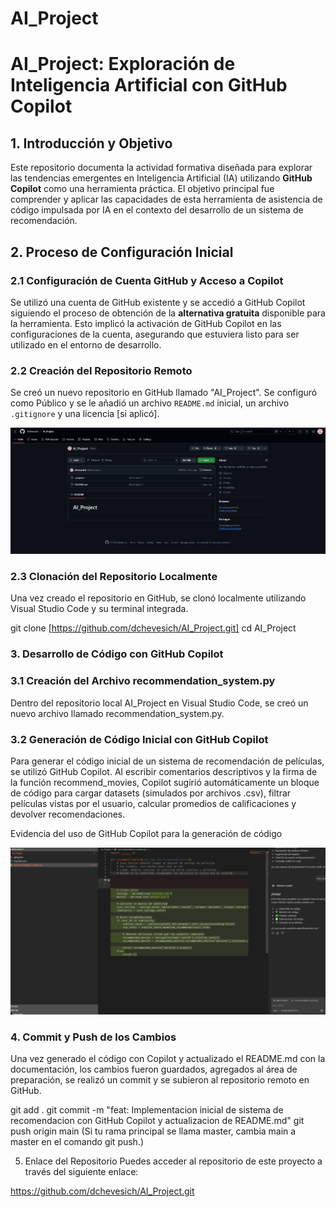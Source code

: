 # AI_Project

# AI_Project: Exploración de Inteligencia Artificial con GitHub Copilot

## 1. Introducción y Objetivo

Este repositorio documenta la actividad formativa diseñada para explorar las tendencias emergentes en Inteligencia Artificial (IA) utilizando **GitHub Copilot** como una herramienta práctica. El objetivo principal fue comprender y aplicar las capacidades de esta herramienta de asistencia de código impulsada por IA en el contexto del desarrollo de un sistema de recomendación.

## 2. Proceso de Configuración Inicial

### 2.1 Configuración de Cuenta GitHub y Acceso a Copilot

Se utilizó una cuenta de GitHub existente y se accedió a GitHub Copilot siguiendo el proceso de obtención de la **alternativa gratuita** disponible para la herramienta. Esto implicó la activación de GitHub Copilot en las configuraciones de la cuenta, asegurando que estuviera listo para ser utilizado en el entorno de desarrollo.

### 2.2 Creación del Repositorio Remoto

Se creó un nuevo repositorio en GitHub llamado "AI_Project". Se configuró como Público y se le añadió un archivo `README.md` inicial, un archivo `.gitignore` y una licencia [si aplicó].

![alt text](image-1.png)


### 2.3 Clonación del Repositorio Localmente

Una vez creado el repositorio en GitHub, se clonó localmente utilizando Visual Studio Code y su terminal integrada.

git clone [https://github.com/dchevesich/AI_Project.git]
cd AI_Project

### 3. Desarrollo de Código con GitHub Copilot

### 3.1 Creación del Archivo recommendation_system.py

Dentro del repositorio local AI_Project en Visual Studio Code, se creó un nuevo archivo llamado recommendation_system.py.

### 3.2 Generación de Código Inicial con GitHub Copilot

Para generar el código inicial de un sistema de recomendación de películas, se utilizó GitHub Copilot. Al escribir comentarios descriptivos y la firma de la función recommend_movies, Copilot sugirió automáticamente un bloque de código para cargar datasets (simulados por archivos .csv), filtrar películas vistas por el usuario, calcular promedios de calificaciones y devolver recomendaciones.


Evidencia del uso de GitHub Copilot para la generación de código

![alt text](image-2.png)


### 4. Commit y Push de los Cambios
Una vez generado el código con Copilot y actualizado el README.md con la documentación, los cambios fueron guardados, agregados al área de preparación, se realizó un commit y se subieron al repositorio remoto en GitHub.


git add .
git commit -m "feat: Implementacion inicial de sistema de recomendacion con GitHub Copilot y actualizacion de README.md"
git push origin main
(Si tu rama principal se llama master, cambia main a master en el comando git push.)

5. Enlace del Repositorio
Puedes acceder al repositorio de este proyecto a través del siguiente enlace:

https://github.com/dchevesich/AI_Project.git

